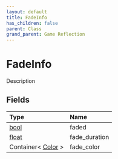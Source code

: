 ```yaml
---
layout: default
title: FadeInfo
has_children: false
parent: Class
grand_parent: Game Reflection
---
```

# FadeInfo
Description 

## Fields

| Type | Name |
|:----------|:--------------|
| [bool](/riftbreaker-wiki/docs/game-reflection/components/bool/) | faded |
| [float](/riftbreaker-wiki/docs/game-reflection/components/float/) | fade_duration |
| Container< [Color](/riftbreaker-wiki/docs/game-reflection/classes/color/) > | fade_color |

